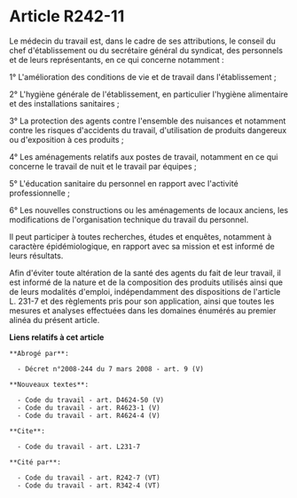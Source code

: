 # Article R242-11

Le médecin du travail est, dans le cadre de ses attributions, le conseil du chef d'établissement ou du secrétaire général du
syndicat, des personnels et de leurs représentants, en ce qui concerne notamment :

1° L'amélioration des conditions de vie et de travail dans l'établissement ;

2° L'hygiène générale de l'établissement, en particulier l'hygiène alimentaire et des installations sanitaires ;

3° La protection des agents contre l'ensemble des nuisances et notamment contre les risques d'accidents du travail,
d'utilisation de produits dangereux ou d'exposition à ces produits ;

4° Les aménagements relatifs aux postes de travail, notamment en ce qui concerne le travail de nuit et le travail par
équipes ;

5° L'éducation sanitaire du personnel en rapport avec l'activité professionnelle ;

6° Les nouvelles constructions ou les aménagements de locaux anciens, les modifications de l'organisation technique du
travail du personnel.

Il peut participer à toutes recherches, études et enquêtes, notamment à caractère épidémiologique, en rapport avec sa mission
et est informé de leurs résultats.

Afin d'éviter toute altération de la santé des agents du fait de leur travail, il est informé de la nature et de la
composition des produits utilisés ainsi que de leurs modalités d'emploi, indépendamment des dispositions de l'article L.
231-7 et des règlements pris pour son application, ainsi que toutes les mesures et analyses effectuées dans les domaines
énumérés au premier alinéa du présent article.

**Liens relatifs à cet article**

	**Abrogé par**:

	  - Décret n°2008-244 du 7 mars 2008 - art. 9 (V)

	**Nouveaux textes**:

	  - Code du travail - art. D4624-50 (V)
	  - Code du travail - art. R4623-1 (V)
	  - Code du travail - art. R4624-4 (V)

	**Cite**:

	  - Code du travail - art. L231-7

	**Cité par**:

	  - Code du travail - art. R242-7 (VT)
	  - Code du travail - art. R342-4 (VT)
